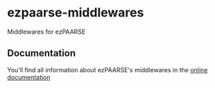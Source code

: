 # ezpaarse-middlewares
Middlewares for ezPAARSE

## Documentation
You'll find all information about ezPAARSE's middlewares in the [online documentation](https://ezpaarse.readthedocs.io/en/master/development/middlewares.html)
